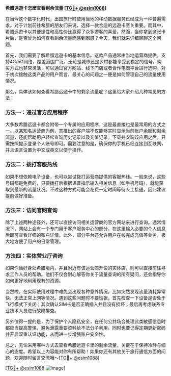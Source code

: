 **希腊遠遊卡怎麽查看剩余流量 [[TG💪+ @esim1088](https://t.me/s/esim1088)]**

在当今这个数字化时代，出国旅行时使用当地的移动数据服务已经成为一种普遍需求。对于计划前往希腊的朋友们来说，选择一款合适的远遊卡至关重要。而其中，希腊远遊卡以其便捷性和高性价比赢得了众多游客的喜爱。然而，当你拿到这张卡片后，是否曾为如何查看剩余流量而感到困惑？今天，我们就来详细聊聊这个问题。

首先，我们需要了解希腊远遊卡的基本信息。这款产品通常由当地运营商提供，支持4G/5G网络，覆盖范围广泛，无论是城市还是乡村都能享受到稳定的信号。购买方式也非常灵活，可以通过官方网站、线下门店或者合作电商平台进行选购。对于初次接触这类产品的用户而言，最关心的问题之一便是如何管理自己的流量使用情况。

那么，具体该如何查看希腊远遊卡中的剩余流量呢？这里给大家介绍几种常见的方法：

### 方法一：通过官方应用程序

大多数希腊远遊卡都会附带一个专属的应用程序，这是最直接也是最常用的方式之一。以某知名运营商为例，其推出的客户端不仅能够实时显示当前账户余额和剩余流量，还能帮助用户轻松查询历史记录以及充值记录。下载并安装该应用之后，只需按照提示登录个人账号即可。需要注意的是，确保你的手机已经连接到互联网，并且语言设置为中文或英文以便于操作。

### 方法二：拨打客服热线

如果不想依赖电子设备，也可以尝试拨打运营商提供的客服热线。一般来说，这些号码都是免费的，只要拨打后根据语音指示输入相关信息（如手机号码），就能获取到最新的流量状况。不过这种方式可能会花费一定时间等待人工接通，因此建议提前做好准备。

### 方法三：访问官网查询

除了上述两种途径外，还可以直接访问相关运营商的官方网站来进行查询。通常情况下，网站上会有一个专门用于客户服务中心的部分，在这里输入必要的个人信息后即可查看详细的账户详情。此外，部分平台还允许用户在线完成充值等业务，极大地方便了用户的日常管理。

### 方法四：实体营业厅咨询

如果你恰好身处希腊境内，并且附近有该运营商开设的实体店，则可以直接前往寻求工作人员的帮助。他们不仅会耐心解答你关于流量查询的所有疑问，还会指导你如何更好地利用现有的资源。

当然啦，在实际使用过程中难免会出现各种意外情况，比如突然发现流量消耗异常快、无法正常上网等情况。遇到这些问题时不要慌张，首先检查一下设备是否处于飞行模式下关闭；其次确认SIM卡是否正确插入并且没有损坏；最后再考虑联系专业技术人员进行故障排查。

另外值得一提的是，为了保护个人隐私安全，在任何公共场合处理此类敏感信息时都应当提高警惕，避免泄露重要资料给不法分子利用。同时也要记得定期更新密码并开启双重认证功能，从而进一步增强账户安全性。

总之，无论采用哪种方式去查看希腊远遊卡里的剩余流量，关键在于保持冷静与细心的态度。希望以上内容能对你有所帮助！如果你还有其他关于旅行通信方面的问题，欢迎随时留言交流哦～[[TG💪+ @esim1088](https://t.me/s/esim1088)]

[[TG💪+ @esim1088](https://t.me/s/esim1088) ![Image](https://i.postimg.cc/4NQfJmqS/Snipaste-2025-05-13-00-14-12.png)]